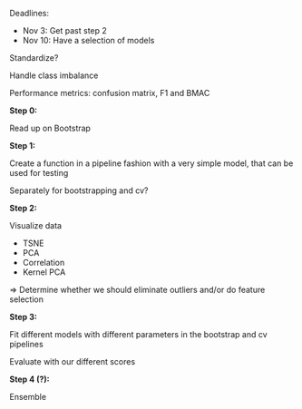 
Deadlines:
* Nov 3: Get past step 2
* Nov 10: Have a selection of models

Standardize?

Handle class imbalance

Performance metrics: confusion matrix, F1 and BMAC

**Step 0:**

Read up on Bootstrap


**Step 1:**

Create a function in a pipeline fashion with a very simple model, that can be used for testing

Separately for bootstrapping and cv?


**Step 2:**

Visualize data
* TSNE
* PCA
* Correlation
* Kernel PCA

=> Determine whether we should eliminate outliers and/or do feature selection
 
 
**Step 3:**

Fit different models with different parameters in the bootstrap and cv pipelines

Evaluate with our different scores


**Step 4 (?):**

Ensemble


  
